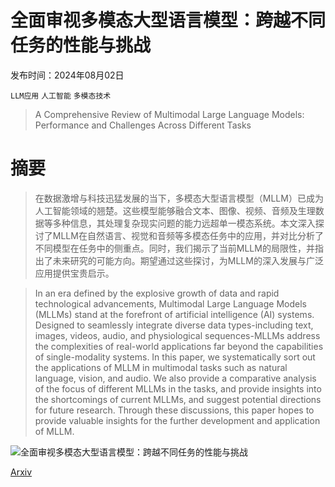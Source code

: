 # 全面审视多模态大型语言模型：跨越不同任务的性能与挑战

发布时间：2024年08月02日

`LLM应用` `人工智能` `多模态技术`

> A Comprehensive Review of Multimodal Large Language Models: Performance and Challenges Across Different Tasks

# 摘要

> 在数据激增与科技迅猛发展的当下，多模态大型语言模型（MLLM）已成为人工智能领域的翘楚。这些模型能够融合文本、图像、视频、音频及生理数据等多种信息，其处理复杂现实问题的能力远超单一模态系统。本文深入探讨了MLLM在自然语言、视觉和音频等多模态任务中的应用，并对比分析了不同模型在任务中的侧重点。同时，我们揭示了当前MLLM的局限性，并指出了未来研究的可能方向。期望通过这些探讨，为MLLM的深入发展与广泛应用提供宝贵启示。

> In an era defined by the explosive growth of data and rapid technological advancements, Multimodal Large Language Models (MLLMs) stand at the forefront of artificial intelligence (AI) systems. Designed to seamlessly integrate diverse data types-including text, images, videos, audio, and physiological sequences-MLLMs address the complexities of real-world applications far beyond the capabilities of single-modality systems. In this paper, we systematically sort out the applications of MLLM in multimodal tasks such as natural language, vision, and audio. We also provide a comparative analysis of the focus of different MLLMs in the tasks, and provide insights into the shortcomings of current MLLMs, and suggest potential directions for future research. Through these discussions, this paper hopes to provide valuable insights for the further development and application of MLLM.

![全面审视多模态大型语言模型：跨越不同任务的性能与挑战](../../../paper_images/2408.01319/overview.png)

[Arxiv](https://arxiv.org/abs/2408.01319)